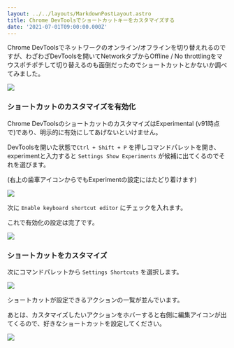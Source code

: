```yaml
---
layout: ../../layouts/MarkdownPostLayout.astro
title: Chrome DevToolsでショートカットキーをカスタマイズする
date: '2021-07-01T09:00:00.000Z'
---
```


Chrome DevToolsでネットワークのオンライン/オフラインを切り替えれるのですが、わざわざDevToolsを開いてNetworkタブからOffline / No throttlingをマウスポチポチして切り替えるのも面倒だったのでショートカットとかないか調べてみました。

![](http://res.cloudinary.com/deg7fjtmj/image/upload/v1647875431/Untitled\_h7ngta.png "")

### ショートカットのカスタマイズを有効化

Chrome DevToolsのショートカットのカスタマイズはExperimental (v91時点で)であり、明示的に有効にしてあげないといけません。

DevToolsを開いた状態で`Ctrl + Shift + P` を押しコマンドパレットを開き、experimentと入力すると `Settings Show Experiments` が候補に出てくるのでそれを選びます。

(右上の歯車アイコンからでもExperimentの設定にはたどり着けます)

![](http://res.cloudinary.com/deg7fjtmj/image/upload/v1647875489/Untitled\_1\_uuzgyc.png "")

次に `Enable keyboard shortcut editor` にチェックを入れます。

これで有効化の設定は完了です。

![](http://res.cloudinary.com/deg7fjtmj/image/upload/v1647875497/Untitled\_2\_uvgp8r.png "")

### ショートカットをカスタマイズ

次にコマンドパレットから `Settings Shortcuts` を選択します。

![](http://res.cloudinary.com/deg7fjtmj/image/upload/v1647875508/Untitled\_3\_gt6tzc.png "")

ショートカットが設定できるアクションの一覧が並んでいます。

あとは、カスタマイズしたいアクションをホバーすると右側に編集アイコンが出てくるので、好きなショートカットを設定してください。

![](http://res.cloudinary.com/deg7fjtmj/image/upload/v1647875514/Untitled\_4\_l59u9i.png "")

